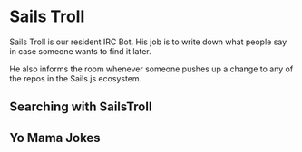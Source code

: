 # Sails Troll
Sails Troll is our resident IRC Bot.  His job is to write down what people say in case someone wants to find it later.  

He also informs the room whenever someone pushes up a change to any of the repos in the Sails.js ecosystem.  

## Searching with SailsTroll

## Yo Mama Jokes

<docmeta name="uniqueID" value="sailsTroll115373">
<docmeta name="displayName" value="Sails Troll">
